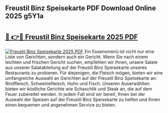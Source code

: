 ## Freustil Binz Speisekarte PDF Download Online 2025 g5Y1a

# <h2><a href="http://gceghv.nevu.top/?p=Freustil+Binz+Speisekarte">🔗 👉🔴 Freustil Binz Speisekarte 2025 PDF</a></h2>

[![Freustil Binz Speisekarte 2025 PDF](https://i.imgur.com/dBaPXMq.png)](http://gceghv.nevu.top/?p=Freustil+Binz+Speisekarte)
Ein Essensmenü ist nicht nur eine Liste von Gerichten, sondern auch ein Gericht. Wenn Sie nach einem leichten und frischen Gericht suchen, empfehlen wir Ihnen, unsere Salate aus unserer Salatabteilung auf der Freustil Binz Speisekarte unseres Restaurants zu probieren. Für diejenigen, die Fleisch mögen, bieten wir eine umfangreiche Auswahl an Gerichten auf der Freustil Binz Speisekarte an: Rindfleisch, Schweinefleisch, Huhn und Fisch. Unseren Auserwählten bieten wir köstliche Gerichte wie Schaschlik und Steak an, die auf dem Feuer zubereitet werden. In jedem Fall sind wir bereit, Ihnen bei der Auswahl der Speisen auf der Freustil Binz Speisekarte zu helfen und Ihnen einen bequemen und angenehmen Service zu bieten.
